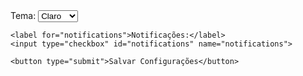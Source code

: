 <form id="configForm">
    <label for="theme">Tema:</label>
    <select id="theme" name="theme">
        <option value="light">Claro</option>
        <option value="dark">Escuro</option>
    </select>
    
    <label for="notifications">Notificações:</label>
    <input type="checkbox" id="notifications" name="notifications">
    
    <button type="submit">Salvar Configurações</button>
</form>
